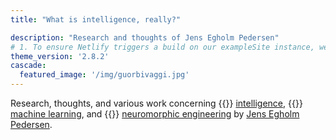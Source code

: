 ```yaml
---
title: "What is intelligence, really?"

description: "Research and thoughts of Jens Egholm Pedersen"
# 1. To ensure Netlify triggers a build on our exampleSite instance, we need to change a file in the exampleSite directory.
theme_version: '2.8.2'
cascade:
  featured_image: '/img/guorbivaggi.jpg'
---
```


Research, thoughts, and various work concerning 
{{<ico vendor=bootstrap name=lightbulb-fill color=#ffc107 size=1.2em >}} [intelligence](https://en.wikipedia.org/wiki/Intelligence), 
{{<ico vendor=bootstrap name=robot size=1.2em >}} [machine learning](https://en.wikipedia.org/wiki/Machine_learning), and 
{{<ico vendor=bootstrap name=cpu-fill size=1.2em >}} [neuromorphic engineering](https://en.wikipedia.org/wiki/Neuromorphic_engineering) 
by [Jens Egholm Pedersen](about/).